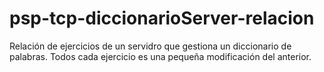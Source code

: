 # psp-tcp-diccionarioServer-relacion

Relación de ejercicios de un servidro que gestiona un diccionario de palabras.
Todos cada ejercicio es una pequeña modificación del anterior.
